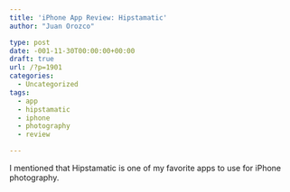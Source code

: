 ```yaml
---
title: 'iPhone App Review: Hipstamatic'
author: "Juan Orozco" 

type: post
date: -001-11-30T00:00:00+00:00
draft: true
url: /?p=1901
categories:
  - Uncategorized
tags:
  - app
  - hipstamatic
  - iphone
  - photography
  - review

---
```

I mentioned that Hipstamatic is one of my favorite apps to use for iPhone photography.